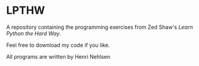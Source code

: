 # LPTHW

A repository containing the programming exercises from Zed Shaw's *Learn Python the Hard Way*.

Feel free to download my code if you like.


All programs are written by Henri Nehlsen
